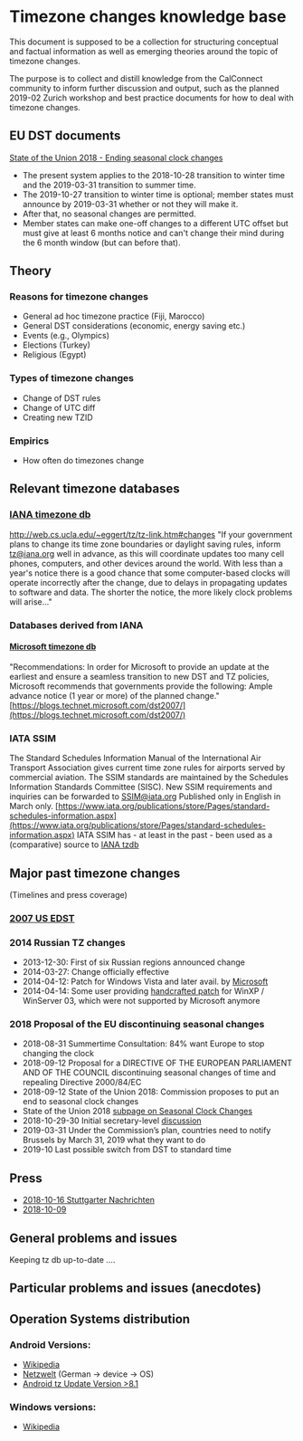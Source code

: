 # Timezone changes knowledge base 

This document is supposed to be a collection for structuring conceptual and factual information as well as emerging theories around the topic of timezone changes.

The purpose is to collect and distill knowledge from the CalConnect community to inform further discussion and output, such as the planned 2019-02 Zurich workshop and best practice documents for how to deal with timezone changes.

## EU DST documents

[State of the Union 2018 - Ending seasonal clock changes](https://ec.europa.eu/commission/priorities/state-union-speeches/state-union-2018/state-union-2018-ending-seasonal-clock-changes_en)
* The present system applies to the 2018-10-28 transition to winter time and the 2019-03-31 transition to summer time.
* The 2019-10-27 transition to winter time is optional; member states must announce by 2019-03-31 whether or not they will make it.
* After that, no seasonal changes are permitted.
* Member states can make one-off changes to a different UTC offset but must give at least 6 months notice and can't change their mind during the 6 month window (but can before that).

## Theory

### Reasons for timezone changes
* General ad hoc timezone practice (Fiji, Marocco)
* General DST considerations (economic, energy saving etc.)
* Events (e.g., Olympics)
* Elections (Turkey)
* Religious (Egypt)

### Types of timezone changes
* Change of DST rules
* Change of UTC diff
* Creating new TZID

### Empirics
* How often do timezones change

## Relevant timezone databases

### [IANA timezone db](https://www.iana.org/time-zones)
http://web.cs.ucla.edu/~eggert/tz/tz-link.htm#changes
"If your government plans to change its time zone boundaries or daylight saving rules, inform tz@iana.org well in advance, as this will coordinate updates too many cell phones, computers, and other devices around the world. With less than a year's notice there is a good chance that some computer-based clocks will operate incorrectly after the change, due to delays in propagating updates to software and data. The shorter the notice, the more likely clock problems will arise..."

### Databases derived from IANA

#### [Microsoft timezone db](https://support.microsoft.com/en-us/help/22803/daylight-saving-time)
"Recommendations: In order for Microsoft to provide an update at the earliest and ensure a seamless transition to new DST and TZ policies, Microsoft recommends that governments provide the following: Ample advance notice (1 year or more) of the planned change."
[https://blogs.technet.microsoft.com/dst2007/](https://blogs.technet.microsoft.com/dst2007/)

### IATA SSIM
The Standard Schedules Information Manual of the International Air Transport Association gives current time zone rules for airports served by commercial aviation.
The SSIM standards are maintained by the Schedules Information Standards Committee (SISC). New SSIM requirements and inquiries can be forwarded to SSIM@iata.org
Published only in English in March only.
[https://www.iata.org/publications/store/Pages/standard-schedules-information.aspx](https://www.iata.org/publications/store/Pages/standard-schedules-information.aspx)
IATA SSIM has - at least in the past - been used as a (comparative) source to [IANA tzdb](https://mm.icann.org/pipermail/tz/1997-March/009863.html)

## Major past timezone changes
(Timelines and press coverage)

### [2007 US EDST](https://en.wikipedia.org/wiki/Daylight_saving_time_in_the_United_States#2005%E2%80%932009:_Second_extension)

### 2014 Russian TZ changes
* 2013-12-30: First of six Russian regions announced change
* 2014-03-27: Change officially effective
* 2014-04-12: Patch for Windows Vista and later avail. by [Microsoft](https://support.microsoft.com/en-us/help/3148851/time-zone-changes-for-russia-in-windows)
* 2014-04-14: Some user providing [handcrafted patch](https://translate.google.de/translate?sl=ru&tl=en&js=y&prev=_t&hl=de&ie=UTF-8&u=https%3A%2F%2Frzhevsky.wordpress.com%2F2016%2F04%2F14%2Fkb3148851-tzupdatexp%2F&edit-text=) for WinXP / WinServer 03, which were not supported by Microsoft anymore 

### 2018 Proposal of the EU discontinuing seasonal changes
* 2018-08-31 Summertime Consultation: 84% want Europe to stop changing the clock
* 2018-09-12 Proposal for a DIRECTIVE OF THE EUROPEAN PARLIAMENT AND OF THE COUNCIL discontinuing seasonal changes of time and repealing Directive 2000/84/EC
* 2018-09-12 State of the Union 2018: Commission proposes to put an end to seasonal clock changes
* State of the Union 2018 [subpage on Seasonal Clock Changes](http://europa.eu/rapid/press-release_MEMO-18-5641_en.htm)
* 2018-10-29-30 Initial secretary-level [discussion](https://www.consilium.europa.eu/en/meetings/tte/2018/10/29-30/)
* 2019-03-31 Under the Commission’s plan, countries need to notify Brussels by March 31, 2019 what they want to do
* 2019-10 Last possible switch from DST to standard time

## Press
* [2018-10-16 Stuttgarter Nachrichten](https://www.stuttgarter-nachrichten.de/inhalt.eu-abschaffung-der-zeitumstellung-braucht-mehr-zeit.7a2c1f71-0dc7-4a3f-a2be-e7653f36948c.html)
* [2018-10-09](https://www.heise.de/newsticker/meldung/Ewige-Sommerzeit-Widerstand-aus-EU-Staaten-gegen-Ende-der-Zeitumstellung-4184638.html)


## General problems and issues
Keeping tz db up-to-date
….

## Particular problems and issues (anecdotes)


## Operation Systems distribution

### Android Versions:
* [Wikipedia](https://en.wikipedia.org/wiki/Android_(operating_system)#Platform_usage)
* [Netzwelt](https://www.netzwelt.de/update-fahrplan/android-handys-tablets-grosse-update-fahrplan.html) (German -> device -> OS)
* [Android tz Update Version >8.1](https://source.android.com/devices/tech/config/timezone-rules)

### Windows versions:
* [Wikipedia](https://en.wikipedia.org/wiki/Microsoft_Windows#Usage_share_and_device_sales)



